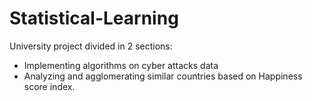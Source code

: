 # Statistical-Learning

University project divided in 2 sections:
- Implementing algorithms on cyber attacks data 
- Analyzing and agglomerating similar countries based on Happiness score index.
